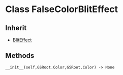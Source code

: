 # Class FalseColorBlitEffect

## Inherit

* [BlitEffect](BlitEffect.md)

## Methods

```
__init__(self,GSRoot.Color,GSRoot.Color) -> None
```
